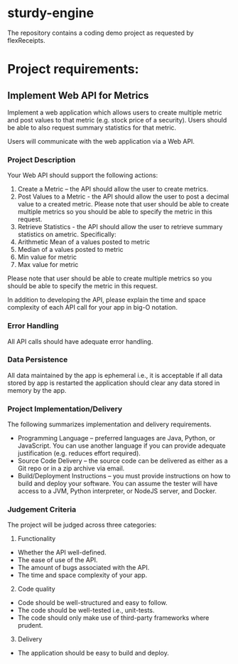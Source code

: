 # sturdy-engine
The repository contains a coding demo project as requested by flexReceipts.

# Project requirements:

## Implement Web API for Metrics
Implement a web application which allows users to create multiple metric and post values to that metric (e.g. stock price of a security). Users should be able to also request summary statistics for that metric.

Users will communicate with the web application via a Web API.

### Project Description
Your Web API should support the following actions:

1. Create a Metric ​– the API should allow the user to create metrics.
2. Post Values to a Metric​ - the API should allow the user to post a decimal value to a created
metric. Please note that user should be able to create multiple metrics so you should be able to
specify the metric in this request.
3. Retrieve Statistics ​- the API should allow the user to retrieve summary statistics on ametric.
Specifically:
  1. Arithmetic Mean of a values posted to metric
  2. Median of a values posted to metric
  3. Min value for metric
  4. Max value for metric

Please note that user should be able to create multiple metrics so you should be able to specify the metric in this request.

In addition to developing the API, please explain the time and space complexity of each API call for your app in big-O​ notation.

### Error Handling
All API calls should have adequate error handling.

### Data Persistence
All data maintained by the app is ephemeral i.e., it is acceptable if all data stored by app is restarted the application should clear any data stored in memory by the app.

### Project Implementation/Delivery
The following summarizes implementation and delivery requirements.

* Programming Language – preferred languages are Java, Python, or JavaScript. You can use another language if you can provide adequate justification (e.g. reduces effort required).
* Source Code Delivery – the source code can be delivered as either as a Git repo or in a zip archive via email.
* Build/Deployment Instructions – you must provide instructions on how to build and deploy your software. You can assume the tester will have access to a JVM, Python interpreter, or NodeJS server, and Docker.

### Judgement Criteria
The project will be judged across three categories:
1. Functionality
  * Whether the API well-defined.
  * The ease of use of the API.
  * The amount of bugs associated with the API.
  * The time and space complexity of your app.
2. Code quality
  * Code should be well-structured and easy to follow.
  * The code should be well-tested i.e., unit-tests.
  * The code should only make use of third-party frameworks where prudent.
3. Delivery
  * The application should be easy to build and deploy.

